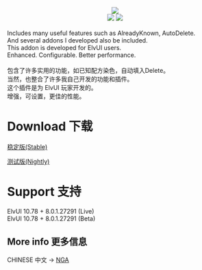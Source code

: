 <div align=center>
<img src="https://github.com/fang2hou/ElvUI_WindTools/blob/beta/Title.png?raw=true"/><br>
<img src="https://img.shields.io/badge/ElvUI-10.78-blue.svg?longCache=true&style=flat"/>
<img src="https://img.shields.io/badge/Version-1.1.9-green.svg?longCache=true&style=flat"/>
</div><br>
Includes many useful features such as AlreadyKnown, AutoDelete.<br>
And several addons I developed also be included.<br>
This addon is developed for ElvUI users.<br>
Enhanced. Configurable. Better performance.<br><br>
包含了许多实用的功能，如已知配方染色，自动填入Delete。<br>
当然，也整合了许多我自己开发的功能和插件。<br>
这个插件是为 ElvUI 玩家开发的。<br>
增强，可设置，更佳的性能。<br>

# Download 下载
[稳定版(Stable)](https://github.com/fang2hou/ElvUI_WindTools/archive/master.zip)

[测试版(Nightly)](https://github.com/fang2hou/ElvUI_WindTools/archive/beta.zip)  

# Support 支持
ElvUI 10.78 + 8.0.1.27291 (Live)<br>
ElvUI 10.78 + 8.0.1.27291 (Beta)

## More info 更多信息
CHINESE 中文 → [NGA](http://bbs.ngacn.cc/read.php?tid=12142815)